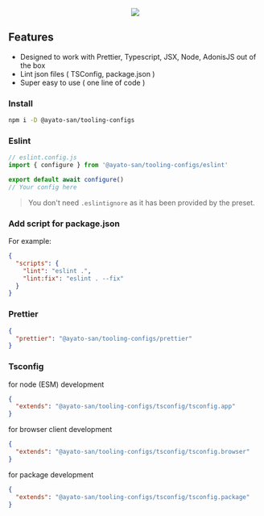 <p align="center">
  <img src="https://github.com/Ayato-san/tooling-configs/assets/71392060/7b7b294a-46d7-450e-afb4-49b4ae94a4b1">
</p>

## Features

- Designed to work with Prettier, Typescript, JSX, Node, AdonisJS out of the box
- Lint json files ( TSConfig, package.json )
- Super easy to use ( one line of code )

### Install

```bash
npm i -D @ayato-san/tooling-configs
```

### Eslint

```js
// eslint.config.js
import { configure } from '@ayato-san/tooling-configs/eslint'

export default await configure()
// Your config here
```

> You don't need `.eslintignore` as it has been provided by the preset.

### Add script for package.json

For example:

```json
{
  "scripts": {
    "lint": "eslint .",
    "lint:fix": "eslint . --fix"
  }
}
```

### Prettier

```json
{
  "prettier": "@ayato-san/tooling-configs/prettier"
}
```

### Tsconfig

for node (ESM) development

```json
{
  "extends": "@ayato-san/tooling-configs/tsconfig/tsconfig.app"
}
```

for browser client development

```json
{
  "extends": "@ayato-san/tooling-configs/tsconfig/tsconfig.browser"
}
```

for package development

```json
{
  "extends": "@ayato-san/tooling-configs/tsconfig/tsconfig.package"
}
```
